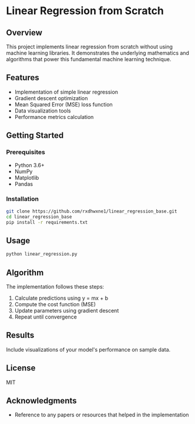 # Linear Regression from Scratch

## Overview
This project implements linear regression from scratch without using machine learning libraries. It demonstrates the underlying mathematics and algorithms that power this fundamental machine learning technique.

## Features
- Implementation of simple linear regression
- Gradient descent optimization
- Mean Squared Error (MSE) loss function
- Data visualization tools
- Performance metrics calculation

## Getting Started

### Prerequisites
- Python 3.6+
- NumPy
- Matplotlib
- Pandas

### Installation
```bash
git clone https://github.com/rxdhwxne1/linear_regression_base.git
cd linear_regression_base
pip install -r requirements.txt
```
## Usage

```bash
python linear_regression.py
```

## Algorithm
The implementation follows these steps:
1. Calculate predictions using y = mx + b
2. Compute the cost function (MSE)
3. Update parameters using gradient descent
4. Repeat until convergence

## Results
Include visualizations of your model's performance on sample data.

## License
MIT

## Acknowledgments
- Reference to any papers or resources that helped in the implementation
